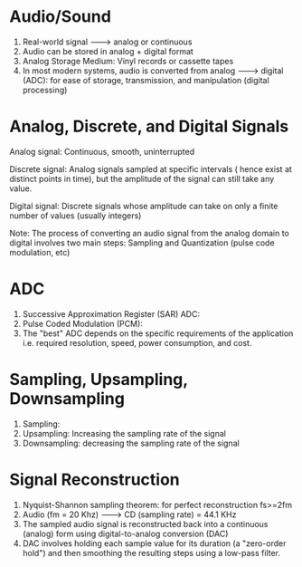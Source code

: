 # Audio/Sound
1. Real-world signal ---> analog or continuous
2. Audio can be stored in analog + digital format
3. Analog Storage Medium: Vinyl records or cassette tapes
4. In most modern systems, audio is converted from analog ---> digital (ADC): for ease of storage, transmission, and manipulation (digital processing)


# Analog, Discrete, and Digital Signals
Analog signal: Continuous, smooth, uninterrupted

Discrete signal: Analog signals sampled at specific intervals ( hence exist at distinct points in time), but the amplitude of the signal can still take any value.

Digital signal: Discrete signals whose amplitude can take on only a finite number of values (usually integers)

Note: The process of converting an audio signal from the analog domain to digital involves two main steps: Sampling and Quantization (pulse code modulation, etc)

# ADC

1. Successive Approximation Register (SAR) ADC:
2. Pulse Coded Modulation (PCM):
3. The "best" ADC depends on the specific requirements of the application i.e. required resolution, speed, power consumption, and cost.


# Sampling, Upsampling, Downsampling

1. Sampling:
2. Upsampling: Increasing the sampling rate of the signal
3. Downsampling: decreasing the sampling rate of the signal

# Signal Reconstruction

1. Nyquist-Shannon sampling theorem: for perfect reconstruction fs>=2fm
2. Audio (fm = 20 Khz) ---> CD (sampling rate) = 44.1 KHz
3. The sampled audio signal is reconstructed back into a continuous (analog) form using digital-to-analog conversion (DAC)
4. DAC involves holding each sample value for its duration (a "zero-order hold") and then smoothing the resulting steps using a low-pass filter.
